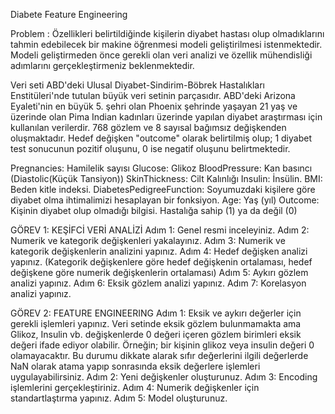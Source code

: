  Diabete Feature Engineering


 Problem : Özellikleri belirtildiğinde kişilerin diyabet hastası olup olmadıklarını tahmin edebilecek bir makine öğrenmesi modeli geliştirilmesi
 istenmektedir. Modeli geliştirmeden önce gerekli olan veri analizi ve özellik mühendisliği adımlarını gerçekleştirmeniz beklenmektedir.

 Veri seti ABD'deki Ulusal Diyabet-Sindirim-Böbrek Hastalıkları Enstitüleri'nde tutulan büyük veri setinin parçasıdır.
 ABD'deki Arizona Eyaleti'nin en büyük 5. şehri olan Phoenix şehrinde yaşayan 21 yaş ve üzerinde olan Pima Indian kadınları
 üzerinde yapılan diyabet araştırması için kullanılan verilerdir. 768 gözlem ve 8 sayısal bağımsız değişkenden oluşmaktadır.
 Hedef değişken "outcome" olarak belirtilmiş olup; 1 diyabet test sonucunun pozitif oluşunu, 0 ise negatif oluşunu belirtmektedir.

 Pregnancies: Hamilelik sayısı
 Glucose: Glikoz
 BloodPressure: Kan basıncı (Diastolic(Küçük Tansiyon))
 SkinThickness: Cilt Kalınlığı
 Insulin: İnsülin.
 BMI: Beden kitle indeksi.
 DiabetesPedigreeFunction: Soyumuzdaki kişilere göre diyabet olma ihtimalimizi hesaplayan bir fonksiyon.
 Age: Yaş (yıl)
 Outcome: Kişinin diyabet olup olmadığı bilgisi. Hastalığa sahip (1) ya da değil (0)


 GÖREV 1: KEŞİFCİ VERİ ANALİZİ
            Adım 1: Genel resmi inceleyiniz.
            Adım 2: Numerik ve kategorik değişkenleri yakalayınız.
            Adım 3:  Numerik ve kategorik değişkenlerin analizini yapınız.
            Adım 4: Hedef değişken analizi yapınız. (Kategorik değişkenlere göre hedef değişkenin ortalaması, hedef değişkene göre numerik değişkenlerin ortalaması)
            Adım 5: Aykırı gözlem analizi yapınız.
            Adım 6: Eksik gözlem analizi yapınız.
            Adım 7: Korelasyon analizi yapınız.

 GÖREV 2: FEATURE ENGINEERING
            Adım 1:  Eksik ve aykırı değerler için gerekli işlemleri yapınız. Veri setinde eksik gözlem bulunmamakta ama Glikoz, Insulin vb.
            değişkenlerde 0 değeri içeren gözlem birimleri eksik değeri ifade ediyor olabilir. Örneğin; bir kişinin glikoz veya insulin değeri
            0 olamayacaktır. Bu durumu dikkate alarak sıfır değerlerini ilgili değerlerde NaN olarak atama yapıp sonrasında eksik değerlere
            işlemleri uygulayabilirsiniz.
            Adım 2: Yeni değişkenler oluşturunuz.
            Adım 3: Encoding işlemlerini gerçekleştiriniz.
            Adım 4: Numerik değişkenler için standartlaştırma yapınız.
            Adım 5: Model oluşturunuz.
